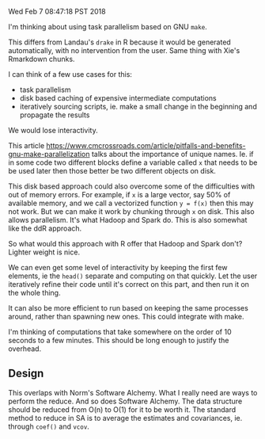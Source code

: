 Wed Feb  7 08:47:18 PST 2018

I'm thinking about using task parallelism based on GNU `make`.

This differs from Landau's `drake` in R because it would be generated
automatically, with no intervention from the user. Same thing with Xie's
Rmarkdown chunks.

I can think of a few use cases for this:

- task parallelism
- disk based caching of expensive intermediate computations
- iteratively sourcing scripts, ie. make a small change in the beginning
  and propagate the results

We would lose interactivity.

This article
https://www.cmcrossroads.com/article/pitfalls-and-benefits-gnu-make-parallelization
talks about the importance of unique names. Ie. if in some code two
different blocks define a variable called `x` that needs to be be used
later then those better be two different objects on disk.

This disk based approach could also overcome some of the difficulties with
out of memory errors. For example, if `x` is a large vector, say 50% of
available memory, and we call a vectorized function `y = f(x)` then this
may not work. But we can make it work by chunking through `x` on disk. This
also allows parallelism. It's what Hadoop and Spark do. This is also somewhat
like the ddR approach.

So what would this approach with R offer that Hadoop and Spark don't?
Lighter weight is nice.

We can even get some level of interactivity by keeping the first few
elements, ie the `head()` separate and computing on that quickly. Let the
user iteratively refine their code until it's correct on this part, and
then run it on the whole thing.

It can also be more efficient to run based on keeping the same processes
around, rather than spawning new ones. This could integrate with make.

I'm thinking of computations that take somewhere on the order of 10 seconds
to a few minutes. This should be long enough to justify the overhead.

## Design

This overlaps with Norm's Software Alchemy. What I really need are ways to
perform the reduce. And so does Software Alchemy.  The data structure
should be reduced from O(n) to O(1) for it to be worth it.  The standard
method to reduce in SA is to average the estimates and covariances, ie.
through `coef()` and `vcov`.

